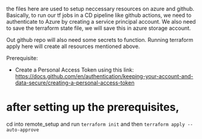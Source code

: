 the files here are used to setup neccessary resources on azure and github.
Basically, to run our tf jobs in a CD pipeline like github actions, we need to authenticate to Azure by creating a service principal account. We also need to save the terraform state file, we will save this in azure storage account.

Out github repo will also need some secrets to function.
Running terraform apply here will create all resources mentioned above.

Prerequisite:
- Create a Personal Access Token using this link: https://docs.github.com/en/authentication/keeping-your-account-and-data-secure/creating-a-personal-access-token

# after setting up the prerequisites, 
cd into remote_setup and run `terraform init` and then `terraform apply --auto-approve`